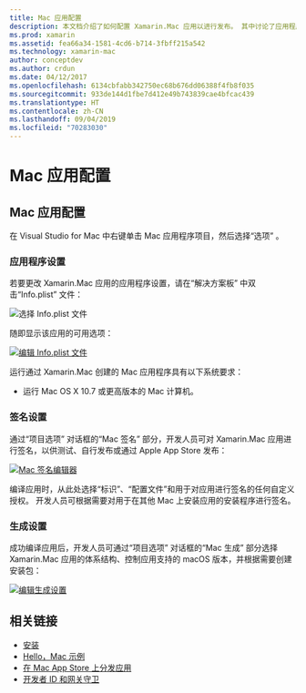 ```yaml
---
title: Mac 应用配置
description: 本文档介绍了如何配置 Xamarin.Mac 应用以进行发布。 其中讨论了应用程序设置、签名设置和生成设置。
ms.prod: xamarin
ms.assetid: fea66a34-1581-4cd6-b714-3fbff215a542
ms.technology: xamarin-mac
author: conceptdev
ms.author: crdun
ms.date: 04/12/2017
ms.openlocfilehash: 6134cbfabb342750ec68b676dd06388f4fb8f035
ms.sourcegitcommit: 933de144d1fbe7d412e49b743839cae4bfcac439
ms.translationtype: HT
ms.contentlocale: zh-CN
ms.lasthandoff: 09/04/2019
ms.locfileid: "70283030"
---
```

# <a name="mac-app-configuration"></a>Mac 应用配置

## <a name="mac-app-configuration"></a>Mac 应用配置

在 Visual Studio for Mac 中右键单击 Mac 应用程序项目，然后选择“选项”  。

### <a name="application-settings"></a>应用程序设置

若要更改 Xamarin.Mac 应用的应用程序设置，请在“解决方案板”  中双击“Info.plist”  文件：

![选择 Info.plist 文件](app-configuration-images/config04.png "选择 Info.plist 文件")

随即显示该应用的可用选项：

 [![编辑 Info.plist 文件](app-configuration-images/config01.png "编辑 Info.plist 文件")](app-configuration-images/config01-large.png#lightbox)

运行通过 Xamarin.Mac 创建的 Mac 应用程序具有以下系统要求：

- 运行 Mac OS X 10.7 或更高版本的 Mac 计算机。

### <a name="signing-settings"></a>签名设置

通过“项目选项”  对话框的“Mac 签名”  部分，开发人员可对 Xamarin.Mac 应用进行签名，以供测试、自行发布或通过 Apple App Store 发布：

[![Mac 签名编辑器](app-configuration-images/config02.png "Mac 签名窗口")](app-configuration-images/config02-large.png#lightbox)

编译应用时，从此处选择“标识”、“配置文件”和用于对应用进行签名的任何自定义授权。 开发人员可根据需要对用于在其他 Mac 上安装应用的安装程序进行签名。

### <a name="build-settings"></a>生成设置

成功编译应用后，开发人员可通过“项目选项”  对话框的“Mac 生成”  部分选择 Xamarin.Mac 应用的体系结构、控制应用支持的 macOS 版本，并根据需要创建安装包：

 [![编辑生成设置](app-configuration-images/config03.png "编辑生成设置")](app-configuration-images/config03-large.png#lightbox)

## <a name="related-links"></a>相关链接

- [安装](/visualstudio/mac/installation/)
- [Hello，Mac 示例](~/mac/get-started/hello-mac.md)
- [在 Mac App Store 上分发应用](https://developer.apple.com/devcenter/mac/checklist/)
- [开发者 ID 和网关守卫](https://developer.apple.com/resources/developer-id/)
